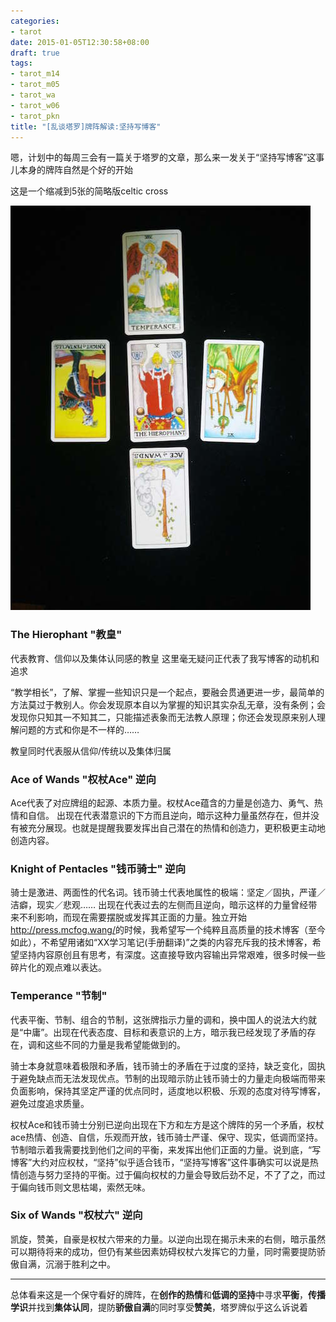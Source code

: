 ```yaml
---
categories:
- tarot
date: 2015-01-05T12:30:58+08:00
draft: true
tags:
- tarot_m14
- tarot_m05
- tarot_wa
- tarot_w06
- tarot_pkn
title: "[乱谈塔罗]牌阵解读:坚持写博客"
---
```


嗯，计划中的每周三会有一篇关于塔罗的文章，那么来一发关于“坚持写博客”这事儿本身的牌阵自然是个好的开始

这是一个缩减到5张的简略版celtic cross

![](/img/2015-q1/spread1.jpg)

<!--more-->

### **The Hierophant "教皇"**

代表教育、信仰以及集体认同感的教皇 这里毫无疑问正代表了我写博客的动机和追求

“教学相长”，了解、掌握一些知识只是一个起点，要融会贯通更进一步，最简单的方法莫过于教别人。你会发现原本自以为掌握的知识其实杂乱无章，没有条例；会发现你只知其一不知其二，只能描述表象而无法教人原理；你还会发现原来别人理解问题的方式和你是不一样的……

教皇同时代表服从信仰/传统以及集体归属

### **Ace of Wands "权杖Ace"** 逆向

Ace代表了对应牌组的起源、本质力量。权杖Ace蕴含的力量是创造力、勇气、热情和自信。
出现在代表潜意识的下方而且逆向，暗示这种力量虽然存在，但并没有被充分展现。也就是提醒我要发挥出自己潜在的热情和创造力，更积极更主动地创造内容。

### **Knight of Pentacles "钱币骑士"** 逆向

骑士是激进、两面性的代名词。钱币骑士代表地属性的极端：坚定／固执，严谨／洁癖，现实／悲观……
出现在代表过去的左侧而且逆向，暗示这样的力量曾经带来不利影响，而现在需要摆脱或发挥其正面的力量。独立开始<http://press.mcfog.wang/>的时候，我希望写一个纯粹且高质量的技术博客（至今如此），不希望用诸如“XX学习笔记(手册翻译)”之类的内容充斥我的技术博客，希望坚持内容原创且有思考，有深度。这直接导致内容输出异常艰难，很多时候一些碎片化的观点难以表达。


### **Temperance "节制"**

代表平衡、节制、组合的节制，这张牌指示力量的调和，换中国人的说法大约就是“中庸”。出现在代表态度、目标和表意识的上方，暗示我已经发现了矛盾的存在，调和这些不同的力量是我希望能做到的。

骑士本身就意味着极限和矛盾，钱币骑士的矛盾在于过度的坚持，缺乏变化，固执于避免缺点而无法发现优点。节制的出现暗示防止钱币骑士的力量走向极端而带来负面影响，保持其坚定严谨的优点同时，适度地以积极、乐观的态度对待写博客，避免过度追求质量。

权杖Ace和钱币骑士分别已逆向出现在下方和左方是这个牌阵的另一个矛盾，权杖ace热情、创造、自信，乐观而开放，钱币骑士严谨、保守、现实，低调而坚持。节制暗示着我需要找到他们之间的平衡，来发挥出他们正面的力量。说到底，“写博客”大约对应权杖，“坚持”似乎适合钱币，“坚持写博客”这件事确实可以说是热情创造与努力坚持的平衡。过于偏向权杖的力量会导致后劲不足，不了了之，而过于偏向钱币则文思枯竭，索然无味。


### **Six of Wands "权杖六"** 逆向

凯旋，赞美，自豪是权杖六带来的力量。以逆向出现在揭示未来的右侧，暗示虽然可以期待将来的成功，但仍有某些因素妨碍权杖六发挥它的力量，同时需要提防骄傲自满，沉溺于胜利之中。

---

总体看来这是一个保守看好的牌阵，在**创作的热情**和**低调的坚持**中寻求**平衡**，**传播学识**并找到**集体认同**，提防**骄傲自满**的同时享受**赞美**，塔罗牌似乎这么诉说着
